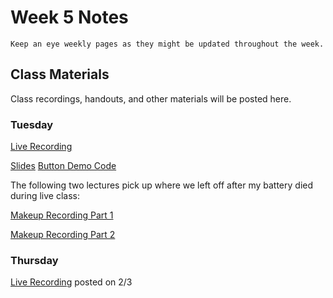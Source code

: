 Week 5 Notes
============================

```{note}
Keep an eye weekly pages as they might be updated throughout the week.
```

## Class Materials

Class recordings, handouts, and other materials will be posted here.

### Tuesday

[Live Recording](https://uci.zoom.us/rec/share/29H4wnycbgTQeuXQfXe4N5Wv1ymyRtOUUv8W4DhDN_il5ZyBh63NPykh-3WmrnM.XOnpJMJmrrRnAH1c?startTime=1643752783000)

<a href="../resources/INF_134_W22_Week_5_Tu.pdf">Slides</a>
<a href="../resources/button.ts">Button Demo Code</a>

The following two lectures pick up where we left off after my battery died during live class:

[Makeup Recording Part 1](https://uci.zoom.us/rec/share/KHnSma3pcXiz-am8_am2TVbJRb2p-HOHlOE9NZaPLJkmJFInNxCbj9v3JkMRIl-r.hLg7rb6pqdkjpk0d?startTime=1643832060000)

[Makeup Recording Part 2](https://uci.zoom.us/rec/share/TjOpsgSgRyRi7jGzuz-smYco63oP_jwVnYvGixS60tMN6rti4PX7STIDgYzvZPju.bjzHpjNannyG74JX?startTime=1643836129000) 

### Thursday

[Live Recording]()
posted on 2/3

